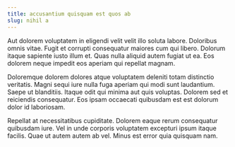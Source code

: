 ```yaml
---
title: accusantium quisquam est quos ab
slug: nihil a
---
```


Aut dolorem voluptatem in eligendi velit velit illo soluta labore. Doloribus omnis vitae. Fugit et corrupti consequatur maiores cum qui libero. Dolorum itaque sapiente iusto illum et. Quas nulla aliquid autem fugiat ut ea. Eos dolorem neque impedit eos aperiam qui repellat magnam.

Doloremque dolorem dolores atque voluptatem deleniti totam distinctio veritatis. Magni sequi iure nulla fuga aperiam qui modi sunt laudantium. Saepe ut blanditiis. Itaque odit qui minima aut quis voluptas. Dolorem sed et reiciendis consequatur. Eos ipsam occaecati quibusdam est est dolorum dolor id laboriosam.

Repellat at necessitatibus cupiditate. Dolorem eaque rerum consequatur quibusdam iure. Vel in unde corporis voluptatem excepturi ipsum itaque facilis. Quae ut autem autem ab vel. Minus est error quia quisquam nam.
